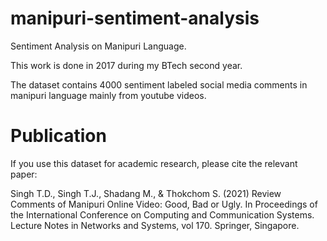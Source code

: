 # manipuri-sentiment-analysis
Sentiment Analysis on Manipuri Language.

This work is done in 2017 during my BTech second year. 

The dataset contains 4000 sentiment labeled social media comments in manipuri language mainly from youtube videos.

# Publication
If you use this dataset for academic research, please cite the relevant paper:

Singh T.D., Singh T.J., Shadang M., & Thokchom S. (2021) Review Comments of Manipuri Online Video: Good, Bad or Ugly. In Proceedings of the International Conference on Computing and Communication Systems. Lecture Notes in Networks and Systems, vol 170. Springer, Singapore.
